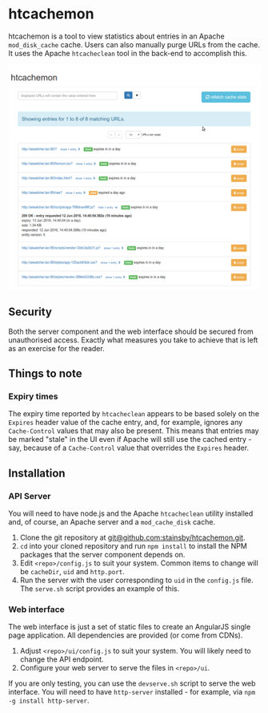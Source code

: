 # htcachemon

htcachemon is a tool to view statistics about entries in an Apache
`mod_disk_cache` cache. Users can also manually purge URLs from the cache.
It uses the Apache `htcacheclean` tool in the back-end to accomplish this.

![screenshot](/screenshots/main_screenshot.png?raw=true "screenshot")


## Security

Both the server component and the web interface should be secured from
unauthorised access. Exactly what measures you take to achieve that is
left as an exercise for the reader.


## Things to note

### Expiry times

The expiry time reported by `htcacheclean` appears to be based solely on
the `Expires` header value of the cache entry, and, for example, ignores any `Cache-Control`
values that may also be present. This means that entries may be marked "stale" in the UI
even if Apache will still use the cached entry - say, because of a `Cache-Control` value
that overrides the `Expires` header.


## Installation

### API Server

You will need to have node.js and the Apache `htcacheclean` utility 
installed and, of course, an Apache server and a `mod_cache_disk` cache.

1. Clone the git repository at
[git@github.com:stainsby/htcachemon.git](git@github.com:stainsby/htcachemon.git).
2. `cd` into your cloned repository and run `npm install` to install the NPM 
packages that the server component depends on.
3. Edit `<repo>/config.js` to suit your system. Common items to change will 
be `cacheDir`, `uid` and `http.port`.
4. Run the server with the user corresponding to `uid` in the  `config.js` 
file. The `serve.sh` script provides an example of this.


### Web interface

The web interface is just a set of static files to create an AngularJS
single page application. All dependencies are provided (or come from CDNs).

1. Adjust `<repo>/ui/config.js` to suit your system. You will
   likely need to change the API endpoint.
2. Configure your web server to serve the files in `<repo>/ui`.

If you are only testing, you can use the `devserve.sh` script to serve
the web interface. You will need to have `http-server` installed - for example,
via `npm -g install http-server`.
